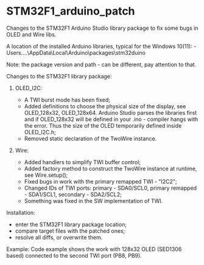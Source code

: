 # STM32F1_arduino_patch
Changes to the STM32F1 Arduino Studio library package to fix some bugs in OLED and Wire libs.

A location of the installed Arduino libraries, typical for the Windows 10(11):
    - Users\....\AppData\Local\Arduino\packages\stm32duino

Note: the package version and path - can be different, pay attention to that.


Changes to the STM32F1 library package:

1. OLED_I2C:
   - A TWI burst mode has been fixed;
   - Added definitions to choose the physical size of the display, see OLED_128x32, OLED_128x64.
   Arduino Studio parses the libraries first and if OLED_128x32 will be defined in your .ino - 
   compiler hangs with the error. Thus the size of the OLED temporarily defined inside OLED_I2C.h;
   - Removed static declaration of the TwoWire instance.

2. Wire:
   - Added handlers to simplify TWI buffer control;
   - Added factory method to construct the TwoWire instance at runtime, see Wire.setup();
   - Fixed bugs in work with the primary remapped TWI - "I2C2";
   - Changed IDs of TWI ports: primary - SDA0/SCL0, primary remapped - SDA1/SCL1, secondary - SDA2/SCL2;
   - Something was fixed in the SW implementation of TWI.


Installation:
   - enter the STM32F1 library package location;
   - compare target files with the patched ones;
   - resolve all diffs, or overwrite them.


Example:
   Code example shows the work with 128x32 OLED (SED1306 based) connected to the second TWI port (PB8, PB9).
